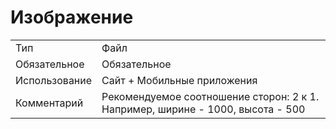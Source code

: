 
Изображение
===========

|     |     |
| --- | --- |
| Тип | Файл |
| Обязательное | Обязательное |
| Использование | Сайт + Мобильные приложения |
| Комментарий | Рекомендуемое соотношение сторон: 2 к 1. Например, ширине - 1000, высота - 500 |